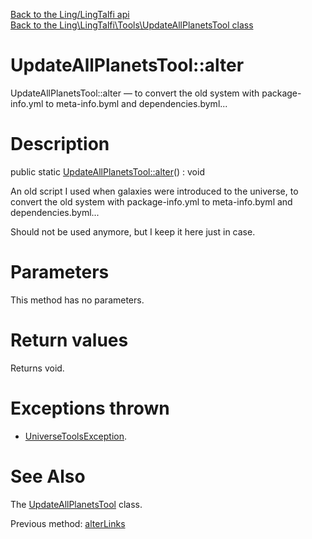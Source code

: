 [Back to the Ling/LingTalfi api](https://github.com/lingtalfi/LingTalfi/blob/master/doc/api/Ling/LingTalfi.md)<br>
[Back to the Ling\LingTalfi\Tools\UpdateAllPlanetsTool class](https://github.com/lingtalfi/LingTalfi/blob/master/doc/api/Ling/LingTalfi/Tools/UpdateAllPlanetsTool.md)


UpdateAllPlanetsTool::alter
================



UpdateAllPlanetsTool::alter — to convert the old system with package-info.yml to meta-info.byml and dependencies.byml...




Description
================


public static [UpdateAllPlanetsTool::alter](https://github.com/lingtalfi/LingTalfi/blob/master/doc/api/Ling/LingTalfi/Tools/UpdateAllPlanetsTool/alter.md)() : void




An old script I used when galaxies were introduced to the universe,
to convert the old system with package-info.yml to meta-info.byml and dependencies.byml...

Should not be used anymore, but I keep it here just in case.




Parameters
================

This method has no parameters.


Return values
================

Returns void.


Exceptions thrown
================

- [UniverseToolsException](https://github.com/lingtalfi/UniverseTools/blob/master/doc/api/Ling/UniverseTools/Exception/UniverseToolsException.md).&nbsp;







See Also
================

The [UpdateAllPlanetsTool](https://github.com/lingtalfi/LingTalfi/blob/master/doc/api/Ling/LingTalfi/Tools/UpdateAllPlanetsTool.md) class.

Previous method: [alterLinks](https://github.com/lingtalfi/LingTalfi/blob/master/doc/api/Ling/LingTalfi/Tools/UpdateAllPlanetsTool/alterLinks.md)<br>


